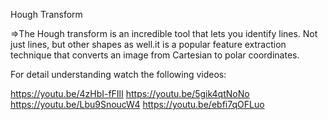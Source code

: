 Hough Transform

=>The Hough transform is an incredible tool that lets you identify lines. Not just lines, but other shapes as well.it is a popular feature extraction technique that converts an image from Cartesian to polar coordinates. 


For detail understanding watch the following videos:

https://youtu.be/4zHbI-fFIlI
https://youtu.be/5gik4qtNoNo
https://youtu.be/Lbu9SnoucW4
https://youtu.be/ebfi7qOFLuo
